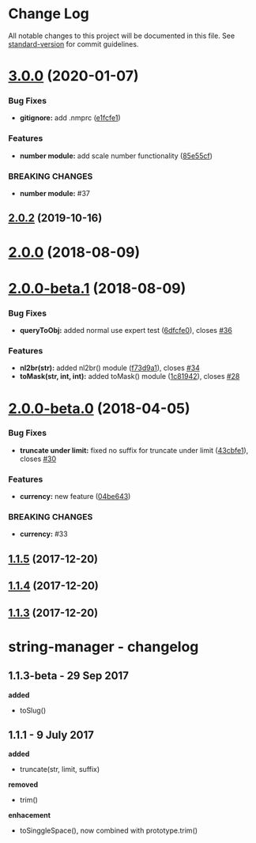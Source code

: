 # Change Log

All notable changes to this project will be documented in this file. See [standard-version](https://github.com/conventional-changelog/standard-version) for commit guidelines.

<a name="3.0.0"></a>

# [3.0.0](https://github.com/yussan/string-manager-npm/compare/v2.0.0...v3.0.0) (2020-01-07)

### Bug Fixes

- **gitignore:** add .nmprc ([e1fcfe1](https://github.com/yussan/string-manager-npm/commit/e1fcfe1))

### Features

- **number module:** add scale number functionality ([85e55cf](https://github.com/yussan/string-manager-npm/commit/85e55cf))

### BREAKING CHANGES

- **number module:** #37

<a name="2.0.2"></a>

## [2.0.2](https://github.com/yussan/npm-string-manager/compare/v2.0.0...v2.0.2) (2019-10-16)

<a name="2.0.0"></a>

# [2.0.0](https://github.com/yussan/npm-string-manager/compare/v2.0.0-beta.1...v2.0.0) (2018-08-09)

<a name="2.0.0-beta.1"></a>

# [2.0.0-beta.1](https://github.com/yussan/npm-string-manager/compare/v2.0.0-beta.0...v2.0.0-beta.1) (2018-08-09)

### Bug Fixes

- **queryToObj:** added normal use expert test ([6dfcfe0](https://github.com/yussan/npm-string-manager/commit/6dfcfe0)), closes [#36](https://github.com/yussan/npm-string-manager/issues/36)

### Features

- **nl2br(str):** added nl2br() module ([f73d9a1](https://github.com/yussan/npm-string-manager/commit/f73d9a1)), closes [#34](https://github.com/yussan/npm-string-manager/issues/34)
- **toMask(str, int, int):** added toMask() module ([1c81942](https://github.com/yussan/npm-string-manager/commit/1c81942)), closes [#28](https://github.com/yussan/npm-string-manager/issues/28)

<a name="2.0.0-beta.0"></a>

# [2.0.0-beta.0](https://github.com/yussan/npm-string-manager/compare/v1.1.5...v2.0.0-beta.0) (2018-04-05)

### Bug Fixes

- **truncate under limit:** fixed no suffix for truncate under limit ([43cbfe1](https://github.com/yussan/npm-string-manager/commit/43cbfe1)), closes [#30](https://github.com/yussan/npm-string-manager/issues/30)

### Features

- **currency:** new feature ([04be643](https://github.com/yussan/npm-string-manager/commit/04be643))

### BREAKING CHANGES

- **currency:** #33

<a name="1.1.5"></a>

## [1.1.5](https://github.com/yussan/npm-string-manager/compare/v1.1.4...v1.1.5) (2017-12-20)

<a name="1.1.4"></a>

## [1.1.4](https://github.com/yussan/npm-string-manager/compare/v1.1.3...v1.1.4) (2017-12-20)

<a name="1.1.3"></a>

## [1.1.3](https://github.com/yussan/npm-string-manager/compare/1.1.3-beta...1.1.3) (2017-12-20)

# string-manager - changelog

## 1.1.3-beta - 29 Sep 2017

**added**

- toSlug()

## 1.1.1 - 9 July 2017

**added**

- truncate(str, limit, suffix)

**removed**

- trim()

**enhacement**

- toSinggleSpace(), now combined with prototype.trim()
